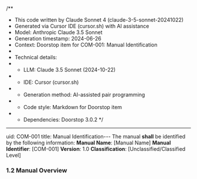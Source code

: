 /**
 * This code written by Claude Sonnet 4 (claude-3-5-sonnet-20241022)
 * Generated via Cursor IDE (cursor.sh) with AI assistance
 * Model: Anthropic Claude 3.5 Sonnet
 * Generation timestamp: 2024-06-26
 * Context: Doorstop item for COM-001: Manual Identification
 * 
 * Technical details:
 * - LLM: Claude 3.5 Sonnet (2024-10-22)
 * - IDE: Cursor (cursor.sh)
 * - Generation method: AI-assisted pair programming
 * - Code style: Markdown for Doorstop item
 * - Dependencies: Doorstop 3.0.2
 */
---
uid: COM-001
title: Manual Identification---
The manual **shall** be identified by the following information:
**Manual Name**: [Manual Name]
**Manual Identifier**: [COM-001]
**Version**: 1.0
**Classification**: [Unclassified/Classified Level]

### 1.2 Manual Overview
